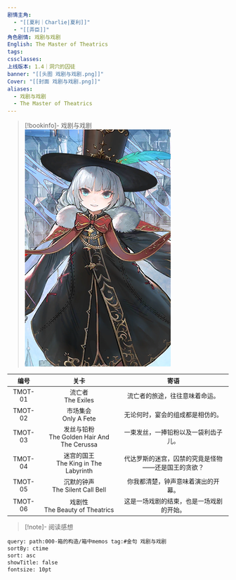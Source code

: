 ```yaml
---
剧情主角:
  - "[[夏利｜Charlie|夏利]]"
  - "[[弄臣]]"
角色剧情: 戏剧与戏剧
English: The Master of Theatrics
tags: 
cssclasses: 
上线版本: 1.4｜洞穴的囚徒
banner: "[[头图 戏剧与戏剧.png]]"
Cover: "[[封面 戏剧与戏剧.png]]"
aliases:
  - 戏剧与戏剧
  - The Master of Theatrics
---
```

> [!bookinfo]- 戏剧与戏剧
> ![封面 戏剧与戏剧](assets/夏利·戏剧与戏剧.assets/封面%20戏剧与戏剧.png)
> 
|   编号   |                    关卡                     |             寄语             |
| :----: | :---------------------------------------: | :------------------------: |
| TMOT-01 |            流亡者<br/>The Exiles             |      流亡者的旅途，往往意味着命运。       |
| TMOT-02 |           市场集会<br/>Only A Fete            |      无论何时，宴会的组成都是相仿的。      |
| TMOT-03 | 发丝与铅粉<br/>The Golden Hair And The Cerussa |     一束发丝，一捧铅粉以及一袋利齿子儿。     |
| TMOT-04 |    迷宫的国王<br/>The King in The Labyrinth    | 代达罗斯的迷宫，囚禁的究竟是怪物——还是国王的贪欲？ |
| TMOT-05 |      沉默的钟声<br/>The Silent Call Bell       |     你我都清楚，钟声意味着演出的开幕。      |
| TMOT-06 |      戏剧性<br/>The Beauty of Theatrics      |    这是一场戏剧的结束，也是一场戏剧的开始。    |

> [!note]- 阅读感想

~~~~note-gallery
query: path:000-箱的构造/箱中memos tag:#金句 戏剧与戏剧
sortBy: ctime
sort: asc
showTitle: false
fontsize: 10pt
~~~~
